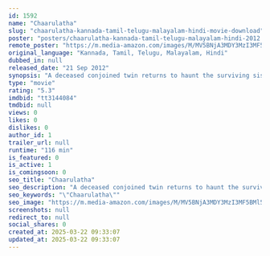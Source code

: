 ```yaml
---
id: 1592
name: "Chaarulatha"
slug: "chaarulatha-kannada-tamil-telugu-malayalam-hindi-movie-download"
poster: "posters/chaarulatha-kannada-tamil-telugu-malayalam-hindi-2012.jpg"
remote_poster: "https://m.media-amazon.com/images/M/MV5BNjA3MDY3MzI3MF5BMl5BanBnXkFtZTgwMzUxMDA3MjE@._V1_SX300.jpg"
original_language: "Kannada, Tamil, Telugu, Malayalam, Hindi"
dubbed_in: null
released_date: "21 Sep 2012"
synopsis: "A deceased conjoined twin returns to haunt the surviving sister."
type: "movie"
rating: "5.3"
imdbid: "tt3144084"
tmdbid: null
views: 0
likes: 0
dislikes: 0
author_id: 1
trailer_url: null
runtime: "116 min"
is_featured: 0
is_active: 1
is_comingsoon: 0
seo_title: "Chaarulatha"
seo_description: "A deceased conjoined twin returns to haunt the surviving sister."
seo_keywords: "\"Chaarulatha\""
seo_image: "https://m.media-amazon.com/images/M/MV5BNjA3MDY3MzI3MF5BMl5BanBnXkFtZTgwMzUxMDA3MjE@._V1_SX300.jpg"
screenshots: null
redirect_to: null
social_shares: 0
created_at: 2025-03-22 09:33:07
updated_at: 2025-03-22 09:33:07
---
```


